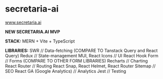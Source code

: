 # secretaria-ai
www.secretaria.ai

**NEW SECRETARIA.AI MVP**

**STACK:**  MERN + Vite + TypeScript

**LIBRARIES:**
SWR // Data-fetching (COMPARE TO Tanstack Query and React Query)
Redux // State-management
MUI, React Icons // UI
React Hook Form // Forms (COMPARE TO OTHER FORM LIBRARIES)
Recharts // Charting
React Router // Routing
React Snap, React Helmet, React Router Sitemap // SEO
React GA (Google Analytics) // Analytics
Jest // Testing
 
